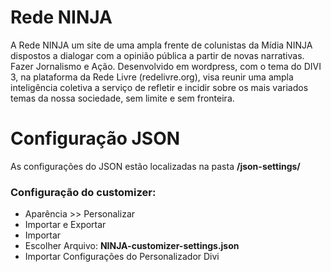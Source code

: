 #  Rede NINJA

A Rede NINJA um site de uma ampla frente de colunistas da Mídia NINJA dispostos a dialogar com a opinião pública a partir de novas narrativas. Fazer Jornalismo e Ação.
Desenvolvido em wordpress, com o tema do DIVI 3, na plataforma da Rede Livre (redelivre.org), visa reunir uma ampla inteligência coletiva a serviço de refletir e incidir sobre os mais variados temas da nossa sociedade, sem limite e sem fronteira.

# Configuração JSON
As configurações do JSON estão localizadas na pasta **/json-settings/**
### Configuração do customizer:
- Aparência >> Personalizar
- Importar e Exportar
- Importar
- Escolher Arquivo: **NINJA-customizer-settings.json**
- Importar Configurações do Personalizador Divi

